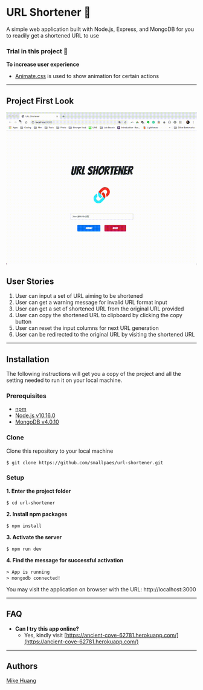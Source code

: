# URL Shortener 🔗
A simple web application built with Node.js, Express, and MongoDB for you to readily get a shortened URL to use


### Trial in this project 🤠
**To increase user experience**
+ [Animate.css](https://daneden.github.io/animate.css/) is used to show animation for certain actions

___

## Project First Look
![Application Screen Shot in GIF](url-shortener.gif)


## User Stories
1. User can input a set of URL aiming to be shortened
2. User can get a warning message for invalid URL format input
3. User can get a set of shortened URL from the original URL provided
4. User can copy the shortened URL to clipboard by clicking the copy button
5. User can reset the input columns for next URL generation 
6. User can be redirected to the original URL by visiting the shortened URL

___

## Installation
The following instructions will get you a copy of the project and all the setting needed to run it on your local machine.


### Prerequisites

- [npm](https://www.npmjs.com/get-npm)
- [Node.js v10.16.0](https://nodejs.org/en/download/)
- [MongoDB v4.0.10](https://www.mongodb.com/download-center/community)


### Clone

Clone this repository to your local machine

```
$ git clone https://github.com/smallpaes/url-shortener.git
```


### Setup

**1. Enter the project folder**

```
$ cd url-shortener
```

**2. Install npm packages**

```
$ npm install
```

**3. Activate the server**

```
$ npm run dev
```

**4. Find the message for successful activation**

```
> App is running
> mongodb connected!
```
You may visit the application on browser with the URL: http://localhost:3000

___


## FAQ
- **Can I try this app online?**
    - Yes, kindly visit [https://ancient-cove-62781.herokuapp.com/](https://ancient-cove-62781.herokuapp.com/)


___

## Authors
[Mike Huang](https://github.com/smallpaes)
